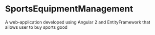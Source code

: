 # SportsEquipmentManagement
A web-application developed using  Angular 2 and EntityFramework that allows user to buy sports good
